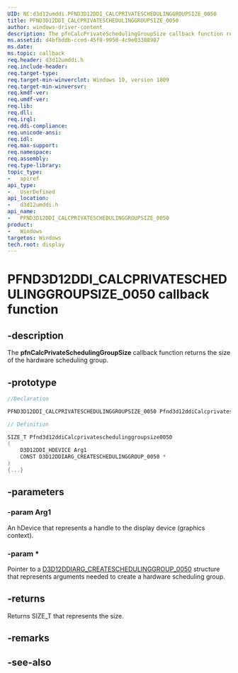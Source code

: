 ```yaml
---
UID: NC:d3d12umddi.PFND3D12DDI_CALCPRIVATESCHEDULINGGROUPSIZE_0050
title: PFND3D12DDI_CALCPRIVATESCHEDULINGGROUPSIZE_0050
author: windows-driver-content
description: The pfnCalcPrivateSchedulingGroupSize callback function returns the size of the hardware scheduling group.
ms.assetid: d4bfbddb-cced-45f8-9950-4c9e03388987
ms.date: 
ms.topic: callback
req.header: d3d12umddi.h
req.include-header:
req.target-type:
req.target-min-winverclnt: Windows 10, version 1809
req.target-min-winversvr:
req.kmdf-ver:
req.umdf-ver:
req.lib:
req.dll:
req.irql: 
req.ddi-compliance:
req.unicode-ansi:
req.idl:
req.max-support:
req.namespace:
req.assembly:
req.type-library: 
topic_type: 
-	apiref
api_type: 
-	UserDefined
api_location: 
-	d3d12umddi.h
api_name: 
-	PFND3D12DDI_CALCPRIVATESCHEDULINGGROUPSIZE_0050
product:
-	Windows
targetos: Windows
tech.root: display
---
```


# PFND3D12DDI_CALCPRIVATESCHEDULINGGROUPSIZE_0050 callback function

## -description

The **pfnCalcPrivateSchedulingGroupSize** callback function returns the size of the hardware scheduling group.

## -prototype

```cpp
//Declaration

PFND3D12DDI_CALCPRIVATESCHEDULINGGROUPSIZE_0050 Pfnd3d12ddiCalcprivateschedulinggroupsize0050; 

// Definition

SIZE_T Pfnd3d12ddiCalcprivateschedulinggroupsize0050 
(
	D3D12DDI_HDEVICE Arg1
	CONST D3D12DDIARG_CREATESCHEDULINGGROUP_0050 *
)
{...}

```

## -parameters

### -param Arg1

An hDevice that represents a handle to the display device (graphics context).

### -param *

Pointer to a [D3D12DDIARG_CREATESCHEDULINGGROUP_0050](ns-d3d12umddi-d3d12ddiarg_createschedulinggroup_0050.md) structure that represents arguments needed to create a hardware scheduling group.



## -returns

Returns SIZE_T that represents the size.

## -remarks



## -see-also
